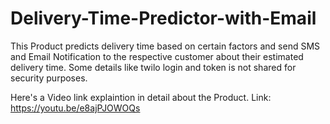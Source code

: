 # Delivery-Time-Predictor-with-Email
This Product predicts delivery time based on certain factors and send SMS and Email Notification to the respective customer about their estimated delivery time. Some details like twilo login and token is not shared for security purposes.

Here's a Video link explaintion in detail about the Product. Link: https://youtu.be/e8ajPJOWOQs
